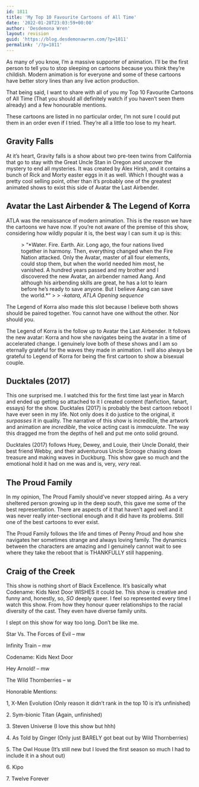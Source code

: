 ```yaml
---
id: 1811
title: 'My Top 10 Favourite Cartoons of All Time'
date: '2022-01-28T23:03:59+00:00'
author: 'Desdemona Wren'
layout: revision
guid: 'https://blog.desdemonawren.com/?p=1811'
permalink: '/?p=1811'
---
```


As many of you know, I’m a massive supporter of animation. I’ll be the first person to tell you to stop sleeping on cartoons because you think they’re childish. Modern animation is for everyone and some of these cartoons have better story lines than any live action production.

That being said, I want to share with all of you my Top 10 Favourite Cartoons of All Time (That you should all definitely watch if you haven’t seen them already) and a few honourable mentions.

These cartoons are listed in no particular order, I’m not sure I could put them in an order even if I tried. They’re all a little too lose to my heart.

## Gravity Falls

At it’s heart, Gravity falls is a show about two pre-teen twins from California that go to stay with the Great Uncle Stan in Oregon and uncover the mystery to end all mysteries. It was created by Alex Hirsh, and it contains a bunch of Rick and Morty easter eggs in it as well. Which I thought was a pretty cool selling point, other than it’s probably one of the greatest animated shows to exist this side of Avatar the Last Airbender.

## Avatar the Last Airbender &amp; The Legend of Korra

ATLA was the renaissance of modern animation. This is the reason we have the cartoons we have now. If you’re not aware of the premise of this show, considering how wildly popular it is, the best way I can sum it up is this:

<figure class="wp-block-pullquote">> “*Water. Fire. Earth. Air. Long ago, the four nations lived together in harmony. Then, everything changed when the Fire Nation attacked. Only the Avatar, master of all four elements, could stop them, but when the world needed him most, he vanished. A hundred years passed and my brother and I discovered the new Avatar, an airbender named Aang. And although his airbending skills are great, he has a lot to learn before he’s ready to save anyone. But I believe Aang can save the world.*“
> 
> <cite>-katara, ATLA Opening sequence</cite>

</figure>The Legend of Korra also made this slot because I believe both shows should be paired together. You cannot have one without the other. Nor should you.

The Legend of Korra is the follow up to Avatar the Last Airbender. It follows the new avatar: Korra and how she navigates being the avatar in a time of accelerated change. I genuinely love both of these shows and I am so eternally grateful for the waves they made in animation. I will also always be grateful to Legend of Korra for being the first cartoon to show a bisexual couple.

## Ducktales (2017)

This one surprised me. I watched this for the first time last year in March and ended up getting so attached to it I created content (fanfiction, fanart, essays) for the show. Ducktales (2017) is probably the best cartoon reboot I have ever seen in my life. Not only does it do justice to the original, it *surpasses* it in quality. The narrative of this show is incredible, the artwork and animation are *incredible*, the voice acting cast is *immaculate*. The way this dragged me from the depths of hell and put me onto solid ground.

Ducktales (2017) follows Huey, Dewey, and Louie, their Uncle Donald, their best friend Webby, and their adventurous Uncle Scrooge chasing down treasure and making waves in Duckburg. This show gave so much and the emotional hold it had on me was and is, very, *very* real.

## The Proud Family

In my opinion, The Proud Family should’ve never stopped airing. As a very sheltered person growing up in the deep south, this gave me some of the best representation. There are aspects of it that haven’t aged well and it was never really inter-sectional enough and it did have its problems. Still one of the best cartoons to ever exist.

The Proud Family follows the life and times of Penny Proud and how she navigates her sometimes strange and always loving family. The dynamics between the characters are amazing and I genuinely cannot wait to see where they take the reboot that is THANKFULLY still happening.

## Craig of the Creek

This show is nothing short of Black Excellence. It’s basically what Codename: Kids Next Door WISHES it could be. This show is creative and funny and, honestly, so, *SO* deeply queer. I feel so represented every time I watch this show. From how they honour queer relationships to the racial diversity of the cast. They even have diverse family units.

I slept on this show for way too long. Don’t be like me.

Star Vs. The Forces of Evil – mw

Infinity Train – mw

Codename: Kids Next Door

Hey Arnold! – mw

The Wild Thornberries – w

Honorable Mentions:

1, X-Men Evolution (Only reason it didn’t rank in the top 10 is it’s unfinished)

2\. Sym-bionic Titan (Again, unfinished)

3\. Steven Universe (I love this show but hhh)

4\. As Told by Ginger (Only just BARELY got beat out by Wild Thornberries)

5\. The Owl House (It’s still new but I loved the first season so much I had to include it in a shout out)

6\. Kipo

7\. Twelve Forever